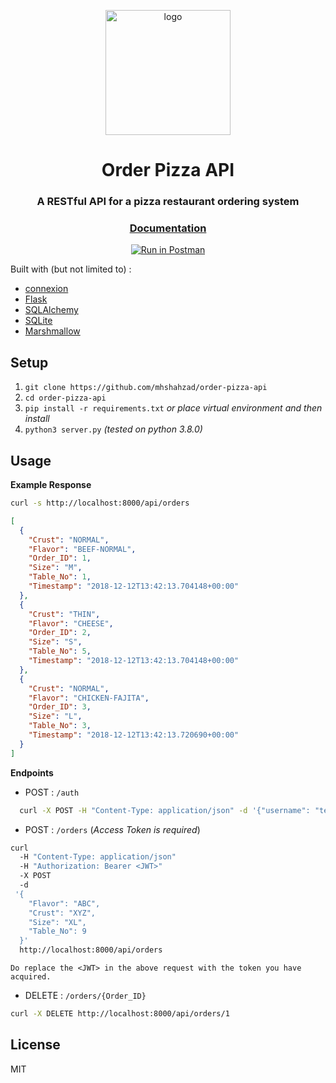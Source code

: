 <p align="center">
  <img alt="logo" src="images/logo.png" width="200">
</p>

<h1 align="center">Order Pizza API</h1>
<h3 align="center">A RESTful API for a pizza restaurant ordering system</h3>

<h3 align="center">
  <a href="https://order-pizza-api.herokuapp.com/api/ui">Documentation</a>
</h3>

<p align="center">
  <a href="https://app.getpostman.com/run-collection/060895f2f997c9d08e1d#?env%5Bserver%5D=W3sia2V5IjoidXJsIiwidmFsdWUiOiIiLCJlbmFibGVkIjp0cnVlfV0=">
    <img alt="Run in Postman" src="https://run.pstmn.io/button.svg">
  </a>
</p>

Built with (but not limited to) :

* [connexion](https://github.com/zalando/connexion)
* [Flask](https://github.com/pallets/flask)
* [SQLAlchemy](https://github.com/sqlalchemy/sqlalchemy)
* [SQLite](https://github.com/sqlite/sqlite)
* [Marshmallow](https://github.com/marshmallow-code/marshmallow)

## Setup

1. `git clone https://github.com/mhshahzad/order-pizza-api`
2. `cd order-pizza-api`
3. `pip install -r requirements.txt`
   _or place virtual environment and then install_
4. `python3 server.py` _(tested on python 3.8.0)_

## Usage

**Example Response**

```bash
curl -s http://localhost:8000/api/orders
```

```json
[
  {
    "Crust": "NORMAL",
    "Flavor": "BEEF-NORMAL",
    "Order_ID": 1,
    "Size": "M",
    "Table_No": 1,
    "Timestamp": "2018-12-12T13:42:13.704148+00:00"
  },
  {
    "Crust": "THIN",
    "Flavor": "CHEESE",
    "Order_ID": 2,
    "Size": "S",
    "Table_No": 5,
    "Timestamp": "2018-12-12T13:42:13.704148+00:00"
  },
  {
    "Crust": "NORMAL",
    "Flavor": "CHICKEN-FAJITA",
    "Order_ID": 3,
    "Size": "L",
    "Table_No": 3,
    "Timestamp": "2018-12-12T13:42:13.720690+00:00"
  }
]
```

**Endpoints**

* POST : `/auth`

```bash
  curl -X POST -H "Content-Type: application/json" -d '{"username": "test", "password": "test"}'  http://localhost:8000/api/auth
```

* POST : `/orders`  (_Access Token is required_)

```bash
curl 
  -H "Content-Type: application/json" 
  -H "Authorization: Bearer <JWT>" 
  -X POST 
  -d  
 '{
    "Flavor": "ABC", 
    "Crust": "XYZ",
    "Size": "XL", 
    "Table_No": 9
  }' 
  http://localhost:8000/api/orders
  ```

`Do replace the <JWT> in the above request with the token you have acquired.`

* DELETE : `/orders/{Order_ID}`

```bash
curl -X DELETE http://localhost:8000/api/orders/1
```

## License

MIT
